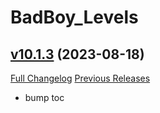 # BadBoy_Levels

## [v10.1.3](https://github.com/funkydude/BadBoy_Levels/tree/v10.1.3) (2023-08-18)
[Full Changelog](https://github.com/funkydude/BadBoy_Levels/compare/v10.1.2...v10.1.3) [Previous Releases](https://github.com/funkydude/BadBoy_Levels/releases)

- bump toc  
